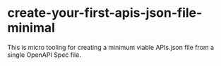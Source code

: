 # create-your-first-apis-json-file-minimal
This is micro tooling for creating a minimum viable APIs.json file from a single OpenAPI Spec file.
